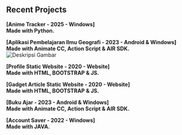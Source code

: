 ## Recent Projects

<b> [Anime Tracker - 2025 - Windows] <br> Made with Python.
</b>

<b> [Aplikasi Pembelajaran Ilmu Geografi - 2023 - Android & Windows] <br>  Made with Animate CC, Action Script & AIR SDK. </b>
<br> ![Deskripsi Gambar](https://i.postimg.cc/5yBscZ9B/Screenshot-2025-05-12-075158.png)

<b> [Profile Static Website  - 2020 - Website] <br> Made with HTML, BOOTSTRAP & JS. </b> 
<br> 

<b> [Gadget Article Static Website - 2020 - Website] <br> Made with HTML, BOOTSTRAP & JS. </b>
<br> 

<b> [Buku Ajar - 2023 - Android & Windows] <br>  Made with Animate CC, Action Script & AIR SDK. </b>
<br> 

<b> [Account Saver - 2022 - Windows] <br>  Made with JAVA. </b>
